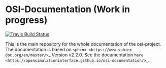 OSI-Documentation (Work in progress)
=====================================

[![Travis Build Status](https://travis-ci.org/vkresch/osi-documentation.svg?branch=master)](https://travis-ci.org/vkresch/osi-documentation)

This is the main repository for the whole documentation of the osi-project. 
The documentation is based on `sphinx <https://www.sphinx-doc.org/en/master/>`_ Version v2.2.0. See the documentation `here <https://opensimulationinterface.github.io/osi-documentation/>`_.
